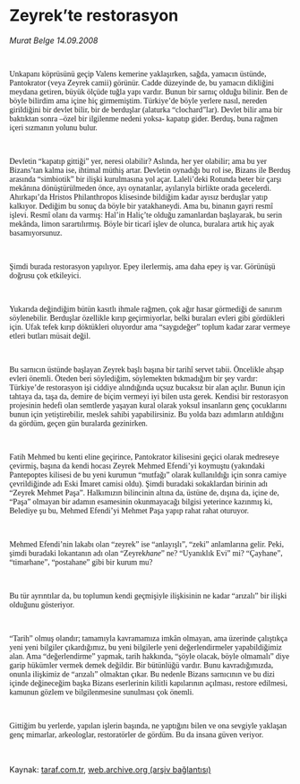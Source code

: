 # Zeyrek’te restorasyon

*Murat Belge 14.09.2008*

<div class="taraf_structure_2col_1zq">
<div class="margen_n">



 <p><font face="Times New Roman TUR"><br/>
<p>Unkapanı köprüsünü geçip Valens kemerine yaklaşırken, sağda, yamacın üstünde, Pantokrator (veya Zeyrek camii) görünür. Cadde düzeyinde de, bu yamacın dikliğini meydana getiren, büyük ölçüde tuğla yapı vardır. Bunun bir sarnıç olduğu bilinir. Ben de böyle bilirdim ama içine hiç girmemiştim. Türkiye’de böyle yerlere nasıl, nereden girildiğini bir devlet bilir, bir de berduşlar (alaturka “clochard”lar). Devlet bilir ama bir baktıktan sonra –özel bir ilgilenme nedeni yoksa- kapatıp gider. Berduş, buna rağmen içeri sızmanın yolunu bulur.</p><br/>
<p>Devletin “kapatıp gittiği” yer, neresi olabilir? Aslında, her yer olabilir; ama bu yer Bizans’tan kalma ise, ihtimal müthiş artar. Devletin oynadığı bu rol ise, Bizans ile Berduş arasında “simbiotik” bir ilişki kurulmasına yol açar. Laleli’deki Rotunda beter bir çarşı mekânına dönüştürülmeden önce, ayı oynatanlar, ayılarıyla birlikte orada gecelerdi. Ahırkapı’da Hristos Philanthropos klisesinde bildiğim kadar ayısız berduşlar yatıp kalkıyor. Dediğim bu sonuç da böyle bir yatakhaneydi. Ama bu, binanın gayri resmî işlevi. Resmî olanı da varmış: Hal’in Haliç’te olduğu zamanlardan başlayarak, bu serin mekânda, limon sarartılırmış. Böyle bir ticarî işlev de olunca, buralara artık hiç ayak basamıyorsunuz.</p><br/>
<p>Şimdi burada restorasyon yapılıyor. Epey ilerlermiş, ama daha epey iş var. Görünüşü doğrusu çok etkileyici.</p><br/>
<p>Yukarıda değindiğim bütün kasıtlı ihmale rağmen, çok ağır hasar görmediği de sanırım söylenebilir. Berduşlar özellikle kırıp geçirmiyorlar, belki buraları evleri gibi gördükleri için. Ufak tefek kırıp döktükleri oluyordur ama “saygıdeğer” toplum kadar zarar vermeye etleri butları müsait değil.</p><br/>
<p>Bu sarnıcın üstünde başlayan Zeyrek başlı başına bir tarihî servet tabii. Öncelikle ahşap evleri önemli. Öteden beri söylediğim, söylemekten bıkmadığım bir şey vardır: Türkiye’de restorasyon işi ciddiye alındığında uçsuz bucaksız bir alan açılır. Bunun için tahtaya da, taşa da, demire de biçim vermeyi iyi bilen usta gerek. Kendisi bir restorasyon projesinin hedefi olan semtlerde yaşayan kural olarak yoksul insanların genç çocuklarını bunun için yetiştirebilir, meslek sahibi yapabilirsiniz. Bu yolda bazı adımların atıldığını da gördüm, geçen gün buralarda gezinirken.</p><br/>
<p>Fatih Mehmed bu kenti eline geçirince, Pantokrator kilisesini geçici olarak medreseye çevirmiş, başına da kendi hocası Zeyrek Mehmed Efendi’yi koymuştu (yakındaki Pantepoptes kilisesi de bu yeni kurumun “mutfağı” olarak kullanıldığı için sonra camiye çevrildiğinde adı Eski İmaret camisi oldu). Şimdi buradaki sokaklardan birinin adı “Zeyrek Mehmet Paşa”. Halkımızın bilincinin altına da, üstüne de, dışına da, içine de, “Paşa” olmayan bir adamın esamesinin okunmayacağı bilgisi yeterince kazınmış ki, Belediye şu bu, Mehmed Efendi’yi Mehmet Paşa yapıp rahat rahat oturuyor.</p><br/>
<p>Mehmed Efendi’nin lakabı olan “zeyrek” ise “anlayışlı”, “zeki” anlamlarına gelir. Peki, şimdi buradaki lokantanın adı olan “Zeyrek<i>hane</i>” ne? “Uyanıklık Evi” mi? “Çayhane”, “timarhane”, “postahane” gibi bir kurum mu?</p><br/>
<p>Bu tür ayrıntılar da, bu toplumun kendi geçmişiyle ilişkisinin ne kadar “arızalı” bir ilişki olduğunu gösteriyor.</p><br/>
<p>“Tarih” olmuş olandır; tamamıyla kavramamıza imkân olmayan, ama üzerinde çalıştıkça yeni yeni bilgiler çıkardığımız, bu yeni bilgilerle yeni değerlendirmeler yapabildiğimiz alan. Ama “değerlendirme” yapmak, tarih hakkında, “şöyle olacak, böyle olmamalı” diye garip hükümler vermek demek değildir. Bir bütünlüğü vardır. Bunu kavradığımızda, onunla ilişkimiz de “arızalı” olmaktan çıkar. Bu nedenle Bizans sarnıcının ve bu dizi içinde değineceğim başka Bizans eserlerinin kilitli kapılarının açılması, restore edilmesi, kamunun gözlem ve bilgilenmesine sunulması çok önemli.</p><br/>
<p>Gittiğim bu yerlerde, yapılan işlerin başında, ne yaptığını bilen ve ona sevgiyle yaklaşan genç mimarlar, arkeologlar, restoratörler de gördüm. Bu da insana güven veriyor.</p></font></p>

<br/>


<div id="taraf_not">
</div>

</div>


</div>

Kaynak: [taraf.com.tr](http://www.taraf.com.tr:80/makale/1907.htm), [web.archive.org (arşiv bağlantısı)](http://web.archive.org/web/20090501041813/http://www.taraf.com.tr:80/makale/1907.htm)
